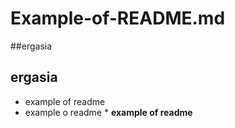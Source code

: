 # Example-of-README.md
##ergasia
## ergasia
* example of readme
* example o readme *
**example of readme**
